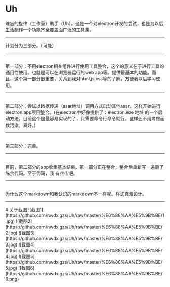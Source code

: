 # Uh
难忘的旋律（工作室）助手（Uh）。这是一个对electron开发的尝试，也是为以后生活制作一个功能齐全覆盖面广泛的工具集。
<hr/>
计划分为三部分。（可能）
<hr/><br/> 第一部分：不用electron相关组件进行使用工具整合，这个的意义在于进行工具的通用性使用。也就是可以在浏览器运行的web app等。提供最基本的功能。而且，这个第一部分很重要，关系到我对html,js,css等的了解，方便我以后学习使用。
<hr/><br/> 第二部分：尝试以数据传递（asar地址）调用方式启动其他asar。这样开始进行electron app项目整合。(在electron中好像提供了：electron.exe 地址 的一个启动方法，目前这个是最容易实现的了，只需要命令行命令就行。这样还不用考虑函数污染。真好。)
<hr/><br/> 第三部分：完善。
<hr/><br/> 目前，第二部分的app收集基本结束。第一部分正在整合，整合后重新写一遍删了陈余代码。至于代码，我
有空传吧。
<hr/><br/>
为什么这个markdown和我认识的markdown不一样呢。样式真难设计。
<hr/>
# 关于截图
 ![截图1](https://github.com/nwdxlgzs/Uh/raw/master/%E6%88%AA%E5%9B%BE/1.jpg)
 ![截图2](https://github.com/nwdxlgzs/Uh/raw/master/%E6%88%AA%E5%9B%BE/2.jpg)
 ![截图3](https://github.com/nwdxlgzs/Uh/raw/master/%E6%88%AA%E5%9B%BE/3.jpg)
 ![截图4](https://github.com/nwdxlgzs/Uh/raw/master/%E6%88%AA%E5%9B%BE/4.jpg)
 ![截图5](https://github.com/nwdxlgzs/Uh/raw/master/%E6%88%AA%E5%9B%BE/5.jpg)
 ![截图6](https://github.com/nwdxlgzs/Uh/raw/master/%E6%88%AA%E5%9B%BE/6.png)
